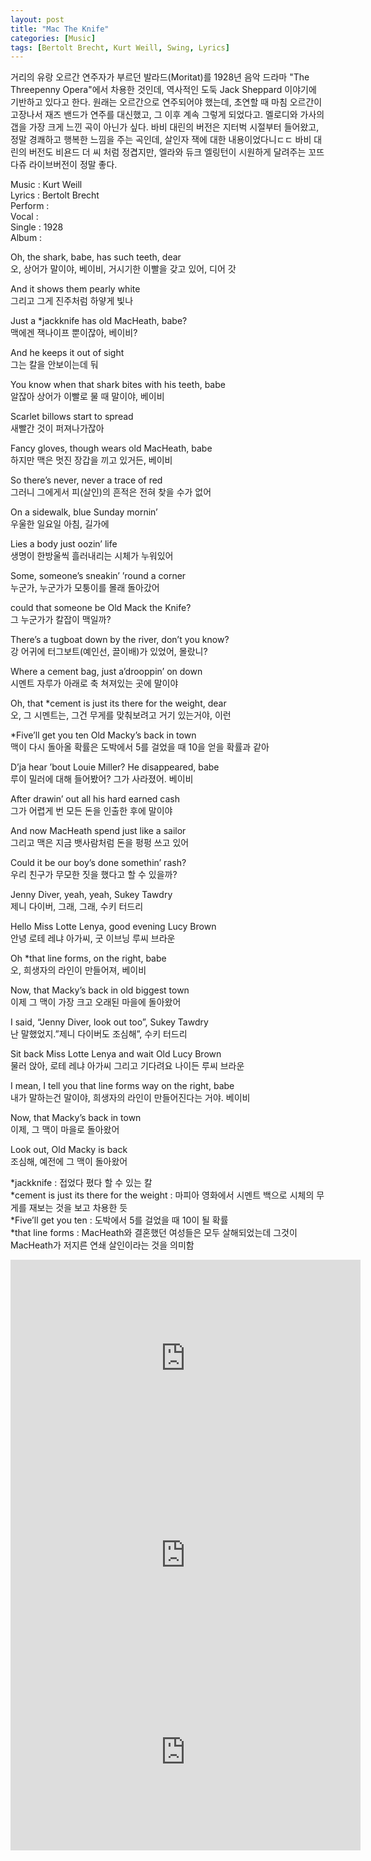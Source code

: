 ```yaml
---
layout: post
title: "Mac The Knife"
categories: [Music]
tags: [Bertolt Brecht, Kurt Weill, Swing, Lyrics]
---
```


거리의 유랑 오르간 연주자가 부르던 발라드(Moritat)를 1928년 음악 드라마 "The Threepenny Opera"에서 차용한 것인데, 역사적인 도둑 Jack Sheppard 이야기에 기반하고 있다고 한다. 원래는 오르간으로 연주되어야 했는데, 초연할 때 마침 오르간이 고장나서 재즈 밴드가 연주를 대신했고, 그 이후 계속 그렇게 되었다고. 멜로디와 가사의 갭을 가장 크게 느낀 곡이 아닌가 싶다. 바비 대린의 버전은 지터벅 시절부터 들어왔고, 정말 경쾌하고 행복한 느낌을 주는 곡인데, 살인자 잭에 대한 내용이었다니ㄷㄷ 바비 대린의 버전도 비욘드 더 씨 처럼 정겹지만, 엘라와 듀크 엘링턴이 시원하게 달려주는 꼬뜨 다쥬 라이브버전이 정말 좋다.

Music : Kurt Weill  
Lyrics : Bertolt Brecht  
Perform :    
Vocal :   
Single : 1928   
Album :   

Oh, the shark, babe, has such teeth, dear  
오, 상어가 말이야, 베이비, 거시기한 이빨을 갖고 있어, 디어 갓  

And it shows them pearly white  
그리고 그게 진주처럼 하얗게 빛나  

Just a &#42;jackknife has old MacHeath, babe?  
맥에겐 잭나이프 뿐이잖아,  베이비?  

And he keeps it out of sight  
그는 칼을 안보이는데 둬  

You know when that shark bites with his teeth, babe  
알잖아 상어가 이빨로 물 때 말이야, 베이비  

Scarlet billows start to spread  
새빨간 것이 퍼져나가잖아  

Fancy gloves, though wears old MacHeath, babe  
하지만 맥은 멋진 장갑을 끼고 있거든, 베이비  

So there’s never, never a trace of red  
그러니 그에게서 피(살인)의 흔적은 전혀 찾을 수가 없어  

On a sidewalk, blue Sunday mornin’  
우울한 일요일 아침, 길가에  

Lies a body just oozin’ life  
생명이 한방울씩 흘러내리는 시체가 누워있어  

Some, someone’s sneakin’ ’round a corner  
누군가, 누군가가 모퉁이를 몰래 돌아갔어  

could that someone be Old Mack the Knife?  
그 누군가가 칼잡이 맥일까?  

There’s a tugboat down by the river, don’t you know?  
강 어귀에 터그보트(예인선, 끌이배)가 있었어, 몰랐니?  

Where a cement bag, just a’drooppin’ on down  
시멘트 자루가 아래로 축 쳐져있는 곳에 말이야  

Oh, that &#42;cement is just its there for the weight, dear  
오, 그 시멘트는, 그건 무게를 맞춰보려고 거기 있는거야, 이런  

&#42;Five’ll get you ten Old Macky’s back in town  
맥이 다시 돌아올 확률은 도박에서 5를 걸었을 때 10을 얻을 확률과 같아  

D’ja hear ’bout Louie Miller? He disappeared, babe  
루이 밀러에 대해 들어봤어? 그가 사라졌어. 베이비  

After drawin’ out all his hard earned cash  
그가 어렵게 번 모든 돈을 인출한 후에 말이야  

And now MacHeath spend just like a sailor  
그리고 맥은 지금 뱃사람처럼 돈을 펑펑 쓰고 있어  

Could it be our boy’s done somethin’ rash?  
우리 친구가 무모한 짓을 했다고 할 수 있을까?  

Jenny Diver, yeah, yeah, Sukey Tawdry  
제니 다이버, 그래, 그래, 수키 터드리  

Hello Miss Lotte Lenya, good evening Lucy Brown  
안녕 로테 레냐 아가씨, 굿 이브닝 루씨 브라운  

Oh &#42;that line forms, on the right, babe  
오, 희생자의 라인이 만들어져, 베이비  

Now, that Macky’s back in old biggest town  
이제 그 맥이 가장 크고 오래된 마을에 돌아왔어  

I said, “Jenny Diver, look out too”, Sukey Tawdry  
난 말했었지.”제니 다이버도 조심해”, 수키 터드리  

Sit back Miss Lotte Lenya and wait Old Lucy Brown  
물러 앉아, 로테 레냐 아가씨 그리고 기다려요 나이든 루씨 브라운  

I mean, I tell you that line forms way on the right, babe  
내가 말하는건 말이야, 희생자의 라인이 만들어진다는 거야. 베이비  

Now, that Macky’s back in town  
이제, 그 맥이 마을로 돌아왔어  

Look out, Old Macky is back  
조심해, 예전에 그 맥이 돌아왔어  

&#42;jackknife : 접었다 폈다 할 수 있는 칼  
&#42;cement is just its there for the weight : 마피아 영화에서 시멘트 백으로   시체의 무게를 재보는 것을 보고 차용한 듯  
&#42;Five’ll get you ten : 도박에서 5를 걸었을 때 10이 될 확률  
&#42;that line forms : MacHeath와 결혼했던 여성들은 모두 살해되었는데 그것이 MacHeath가 저지른 연쇄 살인이라는 것을 의미함  

<iframe width="560" height="315" src="https://www.youtube.com/embed/iooViITRp9M" title="YouTube video player" frameborder="0" allow="accelerometer; autoplay; clipboard-write; encrypted-media; gyroscope; picture-in-picture" allowfullscreen></iframe>

<iframe width="560" height="315" src="https://www.youtube.com/embed/oLrX2PUAr9I" title="YouTube video player" frameborder="0" allow="accelerometer; autoplay; clipboard-write; encrypted-media; gyroscope; picture-in-picture" allowfullscreen></iframe>

<iframe width="560" height="315" src="https://www.youtube.com/embed/HMGOti4LvuI" title="YouTube video player" frameborder="0" allow="accelerometer; autoplay; clipboard-write; encrypted-media; gyroscope; picture-in-picture" allowfullscreen></iframe>
